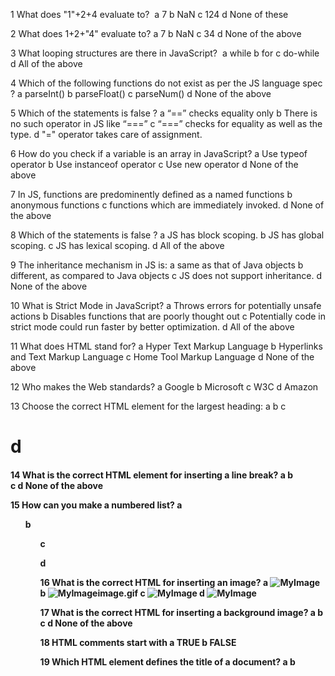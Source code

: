 1	What does "1"+2+4 evaluate to? 
a	7
b	NaN
c	124
d	None of these
	
	
2	What does 1+2+"4" evaluate to?
a	7
b	NaN
c	34
d	None of the above
	
	
3	What looping structures are there in JavaScript? 
a	while
b	for
c	do-while
d	All of the above
	
	
4	Which of the following functions do not exist as per the JS language spec ?
a	parseInt()
b	parseFloat()
c	parseNum()
d	None of the above
	
	
5	Which of the statements is false ? 
a	“==” checks equality only
b	There is no such operator in JS like “===” 
c	“===” checks for equality as well as the type.
d	"="  operator takes care of assignment.
	
	
6	How do you check if a variable is an array in JavaScript?
a	Use  typeof  operator
b	Use  instanceof   operator
c	Use new operator
d	None of the above
	
	
7	In JS, functions are predominently defined as
a	named functions
b	anonymous functions
c	functions which are immediately invoked.
d	None of the above
	
	
8	Which of the statements  is false ? 
a	JS has block scoping.
b	JS has global scoping.
c	JS has lexical scoping.
d	All of the above
	
	
9	The inheritance mechanism in JS is:
a	same as that of Java objects
b	different, as compared to Java objects
c	JS does not support inheritance.
d	None of the above
	
	
10	What is Strict Mode in JavaScript?
a	Throws errors for potentially unsafe actions
b	Disables functions that are poorly thought out
c	Potentially code in strict mode could run faster by better optimization.
d	All of the above
	
11	What does HTML stand for?
a	Hyper Text Markup Language
b	Hyperlinks and Text Markup Language
c	Home Tool Markup Language
d	None of the above
	
	
12	Who makes  the Web standards?
a	Google
b	Microsoft
c	W3C
d	Amazon
	
	
13	Choose the correct HTML element for the largest heading:
a	<heading>
b	<head>
c	 <h1>
d	 <h4>
	
	
14	What is the correct HTML element for inserting a line break?
a	<break>
b	<br>
c	<lb>
d	None of the above
	
	
15	How can you make a numbered list?
a	<ol>
b	<ul>
c	<dl>
d	<list>
	
	
16	What is the correct HTML for inserting an image?
a	<img src="image.gif" alt="MyImage">
b	<img alt="MyImage">image.gif</img>
c	<image src="image.gif" alt="MyImage">
d	<img href="image.gif" alt="MyImage">
	
	
17	What is the correct HTML for inserting a background image?
a	<background img="background.gif">
b	<body style="background-image:url(background.gif)">
c	<body bg="background.gif">
d	None of the above
	
	
18	HTML comments start with <!-- and end with -->
a	TRUE
b	FALSE
	
	
19	Which HTML element defines the title of a document?
a	<head>
b	<title>
c	<meta>
d	None of the above
	
	
20	Which of these are valid HTML constructs?
a	Ordered list
b	Unordered list
c	Definition list
d	All of the above
